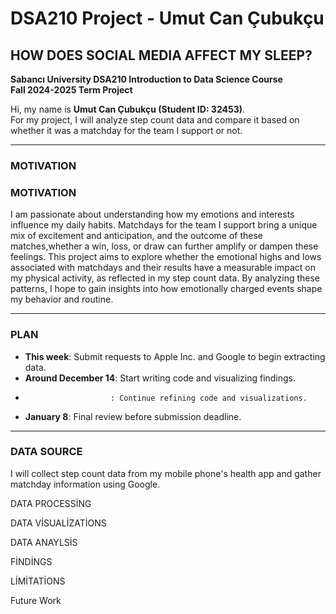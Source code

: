 # DSA210 Project - Umut Can Çubukçu  
## HOW DOES SOCIAL MEDIA AFFECT MY SLEEP?  

**Sabancı University DSA210 Introduction to Data Science Course**  
**Fall 2024-2025 Term Project**  

Hi, my name is **Umut Can Çubukçu (Student ID: 32453)**.  
For my project, I will analyze step count data and compare it based on whether it was a matchday for the team I support or not.  

---

### MOTIVATION  
### **MOTIVATION**  
I am passionate about understanding how my emotions and interests influence my daily habits. Matchdays for the team I support bring a unique mix of excitement and anticipation, and the outcome of these matches,whether a win, loss, or draw can further amplify or dampen these feelings. This project aims to explore whether the emotional highs and lows associated with matchdays and their results have a measurable impact on my physical activity, as reflected in my step count data. By analyzing these patterns, I hope to gain insights into how emotionally charged events shape my behavior and routine.    

---

### PLAN  
- **This week**: Submit requests to Apple Inc. and Google to begin extracting data.  
- **Around December 14**: Start writing code and visualizing findings.  
-                        : Continue refining code and visualizations.  
- **January 8**: Final review before submission deadline.  

---

### DATA SOURCE  
I will collect step count data from my mobile phone's health app and gather matchday information using Google.  


DATA PROCESSİNG

DATA VİSUALİZATİONS

DATA ANAYLSİS

FİNDİNGS

LİMİTATİONS

Future Work


